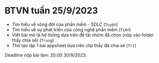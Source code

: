 # BTVN tuần 25/9/2023

+ Tìm hiểu về vòng đời của phần mềm - SDLC (`Tuyền`)
+ Tìm hiểu về sự phát triển của công nghệ phần mềm (`Tiến`)
+ Viết bài mô tả hệ thống dựa trên đề tài nhóm đã chọn (nộp vào folder thầy chia sẻ) (`Trung`)
+ Thử tạo lập 1 bài appsheet dựa trên clip thầy đã chia sẻ (`Trí`)

Deadline nộp bài làm: 20:00 30/9/2023. 
